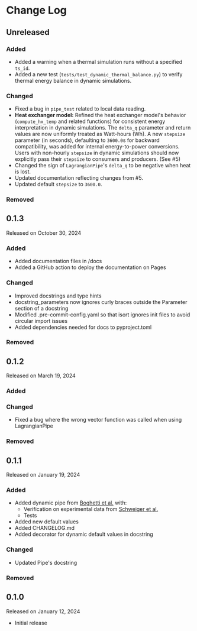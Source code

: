 # Change Log

## Unreleased

### Added

* Added a warning when a thermal simulation runs without a specified `ts_id`.
* Added a new test (`tests/test_dynamic_thermal_balance.py`) to verify thermal energy balance in dynamic simulations.

### Changed

* Fixed a bug in `pipe_test` related to local data reading.
* **Heat exchanger model:** Refined the heat exchanger model's behavior (`compute_hx_temp` and related functions) for consistent energy interpretation in dynamic simulations. The `delta_q` parameter and return values are now uniformly treated as Watt-hours (Wh). A new `stepsize` parameter (in seconds), defaulting to `3600.0`s for backward compatibility, was added for internal energy-to-power conversions. Users with non-hourly `stepsize` in dynamic simulations should now explicitly pass their `stepsize` to consumers and producers. (See #5)
* Changed the sign of `LagrangianPipe`'s `delta_q` to be negative when heat is lost.
* Updated documentation reflecting changes from #5.
* Updated default `stepsize` to `3600.0`.

### Removed


## 0.1.3

Released on October 30, 2024

### Added

* Added documentation files in /docs
* Added a GitHub action to deploy the documentation on Pages

### Changed

* Improved docstrings and type hints
* docstring_parameters now ignores curly braces outside the Parameter section of a docstring
* Modified .pre-commit-config.yaml so that isort ignores init files to avoid circular import issues 
* Added dependencies needed for docs to pyproject.toml 

### Removed


## 0.1.2

Released on March 19, 2024

### Added

### Changed

* Fixed a bug where the wrong vector function was called when using LagrangianPipe

### Removed


## 0.1.1

Released on January 19, 2024

### Added

* Added dynamic pipe from [Boghetti et al.](https://doi.org/10.1016/j.energy.2023.130169) with:
	- Verification on experimental data from [Schweiger et al.](https://doi.org/10.1016/j.energy.2018.08.193)
	- Tests
* Added new default values
* Added CHANGELOG.md
* Added decorator for dynamic default values in docstring

### Changed

* Updated Pipe's docstring

### Removed


## 0.1.0

Released on January 12, 2024

* Initial release

